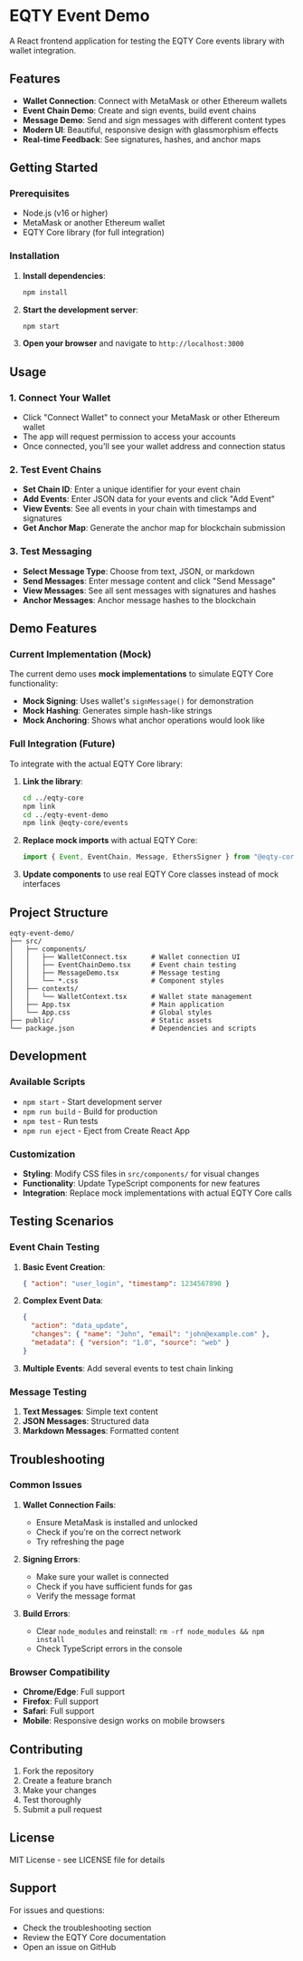# EQTY Event Demo

A React frontend application for testing the EQTY Core events library with wallet integration.

## Features

- **Wallet Connection**: Connect with MetaMask or other Ethereum wallets
- **Event Chain Demo**: Create and sign events, build event chains
- **Message Demo**: Send and sign messages with different content types
- **Modern UI**: Beautiful, responsive design with glassmorphism effects
- **Real-time Feedback**: See signatures, hashes, and anchor maps

## Getting Started

### Prerequisites

- Node.js (v16 or higher)
- MetaMask or another Ethereum wallet
- EQTY Core library (for full integration)

### Installation

1. **Install dependencies**:

   ```bash
   npm install
   ```

2. **Start the development server**:

   ```bash
   npm start
   ```

3. **Open your browser** and navigate to `http://localhost:3000`

## Usage

### 1. Connect Your Wallet

- Click "Connect Wallet" to connect your MetaMask or other Ethereum wallet
- The app will request permission to access your accounts
- Once connected, you'll see your wallet address and connection status

### 2. Test Event Chains

- **Set Chain ID**: Enter a unique identifier for your event chain
- **Add Events**: Enter JSON data for your events and click "Add Event"
- **View Events**: See all events in your chain with timestamps and signatures
- **Get Anchor Map**: Generate the anchor map for blockchain submission

### 3. Test Messaging

- **Select Message Type**: Choose from text, JSON, or markdown
- **Send Messages**: Enter message content and click "Send Message"
- **View Messages**: See all sent messages with signatures and hashes
- **Anchor Messages**: Anchor message hashes to the blockchain

## Demo Features

### Current Implementation (Mock)

The current demo uses **mock implementations** to simulate EQTY Core functionality:

- **Mock Signing**: Uses wallet's `signMessage()` for demonstration
- **Mock Hashing**: Generates simple hash-like strings
- **Mock Anchoring**: Shows what anchor operations would look like

### Full Integration (Future)

To integrate with the actual EQTY Core library:

1. **Link the library**:

   ```bash
   cd ../eqty-core
   npm link
   cd ../eqty-event-demo
   npm link @eqty-core/events
   ```

2. **Replace mock imports** with actual EQTY Core:

   ```typescript
   import { Event, EventChain, Message, EthersSigner } from "@eqty-core/events";
   ```

3. **Update components** to use real EQTY Core classes instead of mock interfaces

## Project Structure

```
eqty-event-demo/
├── src/
│   ├── components/
│   │   ├── WalletConnect.tsx      # Wallet connection UI
│   │   ├── EventChainDemo.tsx     # Event chain testing
│   │   ├── MessageDemo.tsx        # Message testing
│   │   └── *.css                  # Component styles
│   ├── contexts/
│   │   └── WalletContext.tsx      # Wallet state management
│   ├── App.tsx                    # Main application
│   └── App.css                    # Global styles
├── public/                        # Static assets
└── package.json                   # Dependencies and scripts
```

## Development

### Available Scripts

- `npm start` - Start development server
- `npm run build` - Build for production
- `npm test` - Run tests
- `npm run eject` - Eject from Create React App

### Customization

- **Styling**: Modify CSS files in `src/components/` for visual changes
- **Functionality**: Update TypeScript components for new features
- **Integration**: Replace mock implementations with actual EQTY Core calls

## Testing Scenarios

### Event Chain Testing

1. **Basic Event Creation**:

   ```json
   { "action": "user_login", "timestamp": 1234567890 }
   ```

2. **Complex Event Data**:

   ```json
   {
     "action": "data_update",
     "changes": { "name": "John", "email": "john@example.com" },
     "metadata": { "version": "1.0", "source": "web" }
   }
   ```

3. **Multiple Events**: Add several events to test chain linking

### Message Testing

1. **Text Messages**: Simple text content
2. **JSON Messages**: Structured data
3. **Markdown Messages**: Formatted content

## Troubleshooting

### Common Issues

1. **Wallet Connection Fails**:

   - Ensure MetaMask is installed and unlocked
   - Check if you're on the correct network
   - Try refreshing the page

2. **Signing Errors**:

   - Make sure your wallet is connected
   - Check if you have sufficient funds for gas
   - Verify the message format

3. **Build Errors**:
   - Clear `node_modules` and reinstall: `rm -rf node_modules && npm install`
   - Check TypeScript errors in the console

### Browser Compatibility

- **Chrome/Edge**: Full support
- **Firefox**: Full support
- **Safari**: Full support
- **Mobile**: Responsive design works on mobile browsers

## Contributing

1. Fork the repository
2. Create a feature branch
3. Make your changes
4. Test thoroughly
5. Submit a pull request

## License

MIT License - see LICENSE file for details

## Support

For issues and questions:

- Check the troubleshooting section
- Review the EQTY Core documentation
- Open an issue on GitHub
